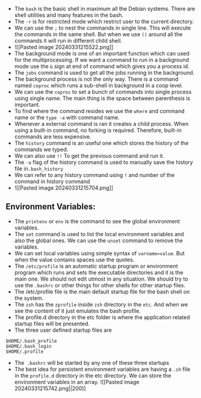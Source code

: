 - The `bash` is the basic shell in maximum all the Debian systems. There are shell utilities and many features in the bash.
- The `-r` is for restricted mode which restrict user to the current directory.
- We can use the `;` to nest the commands in single line. This will execute the commands in the same shell. But when we use `()` around all the commands it will run in different child shell.
- ![[Pasted image 20240331215522.png]]
-  The background mode is one of an important function which can used for the multiprocessing. If we want a command to run in a background mode use the `&` sign at end of command which gives you a process id.
- The `jobs` command is used to get all the jobs running in the background.
- The background process is not the only way. There is a command named `coproc` which runs a sub-shell in background in a coop level.
- We can use the `coproc` to set a bunch of commands into single process using single name. The main thing is the space between parenthesis is important.
- To find where the command resides we use the `where` and command name or the `type -a` with command name.
- Whenever a external command is ran it creates a child process. When using a built-in command, no forking is required. Therefore, built-in commands are less expensive.
- The `history` command is an useful one which stores the history of the commands we typed.
- We can also use `!!` To get the previous command and run it.
- The `-a` flag of the history command is used to manually save the history file in`.bash_history`
- We can refer to any history command using `!` and number of the command in history command
- ![[Pasted image 20240331215704.png]]
## Environment Variables:

- The `printenv` or `env` is the command to see the global environment variables.
- The `set` command is used to list the local environment variables and also the global ones. We can use the `unset` command to remove the variables.
- We can set local variables using simple syntax of `varname=value`. But when the value contains spaces use the quotes.
- The `/etc/profile` is an automatic startup program or environment program which runs and sets the executable directories and it is the main one. We should not edit utmost in any situation. We should try to use the `.bashrc` or other things for other shells for other startup files.
- The /etc/profile file is the main default startup file for the bash shell on the system.
- The `zsh` has the `zprofile` inside `zsh` directory in the `etc`. And when we see the content of it just emulates the bash profile.
- The profile.d directory in the etc folder is where the application related startup files will be presented.
- The three user defined startup files are
```
$HOME/.bash_profile
$HOME/.bash_login
$HOME/.profile
```

- The` .bashrc` will be started by any one of these three startups
- The best idea for persistent environment variables are having a `.sh` file in the `profile.d` directory in the etc directory. We can store the environment variables in an array.
![[Pasted image 20240331215742.png||200]]